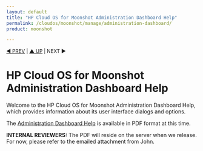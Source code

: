 ```yaml
---
layout: default
title: "HP Cloud OS for Moonshot Administration Dashboard Help"
permalink: /cloudos/moonshot/manage/administration-dashboard/
product: moonshot

---
```




<script> 

function PageRefresh { 
onLoad="window.refresh"
}

PageRefresh();

</script>


<p style="font-size: small;"> <a href="/cloudos/moonshot/manage/">&#9664; PREV</a> | <a href="/cloudos/moonshot/manage/">&#9650; UP</a> | NEXT &#9654; </p>

# HP Cloud OS for Moonshot Administration Dashboard Help

Welcome to the HP Cloud OS for Moonshot Administration Dashboard Help, which provides information about its user interface dialogs and options.

The <a href="http://docs.hpcloud.com/cloudos/moonshot/pdf/HP-Cloud-OS-for-Moonshot-Administration-Dashboard-Help.pdf" target="pdf">Administration Dashboard Help</a> is available in PDF format at this time.  

**INTERNAL REVIEWERS:** The PDF will reside on the server when we release. For now, please refer to the emailed attachment from John.

<!--

* [Before You Begin with the Administration Dashboard Help](/cloudos/moonshot/manage/administration-dashboard/before-you-begin/)

* [Welcome to the HP Cloud OS for Moonshot Administration Dashboard](/cloudos/moonshot/manage/administration-dashboard/welcome/)

* [Getting Started with the Administration Dashboard](/cloudos/moonshot/manage/administration-dashboard/getting-started/)

* [Topology Designs](/cloudos/moonshot/manage/administration-dashboard/topology-designs/)

* [Administration Dashboard Tasks by Role](/cloudos/moonshot/manage/administration-dashboard/tasks-by-role/)

* [Administration Dashboard Tasks by Tab](/cloudos/moonshot/manage/administration-dashboard/tasks-by-tab/)

--> 

